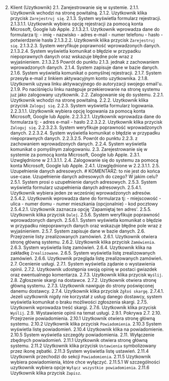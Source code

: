 
2. Klient (Uzytkownik)
    2.1. Zarejestrowanie się w systemie.
        2.1.1. Uzytkownik wchodzi na stronę powitalną.
        2.1.2. Uzytkownik klika przycisk `Zarejestruj się`.
        2.1.3. System wyświetla formularz rejestracji.
        2.1.3.1.1. Uzytkownik wybiera opcję rejestracji za pomocą konta Microsoft, Google lub Apple.
        2.1.3.2.1. Uzytkownik wprowadza dane do formularza tj:
            - imię
            - nazwisko
            - adres e-mail
            - numer telefonu 
            - hasło
            - potwierdzenie hasła
        2.1.3.2.2. Uzytkownik klika przycisk `Zarejestruj się`.
        2.1.3.2.3. System weryfikuje poprawność wprowadzonych danych.
        2.1.3.2.4. System wyświetla komunikat o błędzie w przypadku niepoprawnych danych oraz wskazuje błędne pole wraz z wyjaśnieniem.
        2.1.3.2.5 Powrót do punktu 2.1.3. jednak z zachowaniem wprowadzonych danych.
        2.1.4. System zapisuje dane w bazie danych.
        2.1.6. System wyświetla komunikat o pomyślnej rejestracji.
        2.1.7. System przesyła e-mail z linkiem aktywacyjnym konto uzytkownika.
        2.1.8. Uzytkownik uzywa linku aktywacyjnego do autoryzacji swojego email'u.
        2.1.9. Po naciśnięciu linku następuje przekierowanie na stronę systemu juz jako zalogowany uzytkownik.
    2.2. Zalogowanie się do systemu.
        2.2.1. Uzytkownik wchodzi na stronę powitalną.
        2.2.2. Uzytkownik klika przycisk `Zaloguj się`.
        2.2.3. System wyświetla formularz logowania.
        2.2.3.1.1. Uzytkownik wybiera opcję logowania za pomocą konta Microsoft, Google lub Apple.
        2.2.3.2.1. Uzytkownik wprowadza dane do formularza tj:
            - adres e-mail
            - hasło
        2.2.3.2.2. Uzytkownik klika przycisk `Zaloguj się`.
        2.2.3.2.3. System weryfikuje poprawność wprowadzonych danych.
        2.2.3.2.4. System wyświetla komunikat o błędzie w przypadku niepoprawnych danych.
        2.2.3.2.5. Powrót do punktu 2.2.3. z zachowaniem wprowadzonych danych.
        2.2.4. System wyświetla komunikat o pomyślnym zalogowaniu.
    2.3. Zarejestrowanie się w systemie za pomocą konta Microsoft, Google lub Apple.
        2.3.1. Uzwględnione w 2.1.3.1.1.
    2.4. Zalogowanie się do systemu za pomocą konta Microsoft, Google lub Apple.
        2.4.1. Uzwględnione w 2.2.3.1.1.
    2.5. Uzupełnienie danych adresowych. # KOMENTARZ: to nie jest do końca use-case. Uzupełnienie danych adresowych do czego? W jakim celu?
        2.5.1. System prosi o uzupełnienie danych adresowych.
        2.5.3. System wyświetla formularz uzupełnienia danych adresowych.
        2.5.4.1. Uzytkownik wybiera jeden ze wcześniej wprowadzonych adresów.
        2.5.4.2. Uzytkownik wprowadza dane do formularza tj:
            - miejscowość
            - ulica
            - numer domu
            - numer mieszkania (opcjonalnie)
            - kod pocztowy
        2.5.4.2.1. Uzytkownik zaznacza opcję 'Zapamiętaj ten adres'.
        2.5.5. Uzytkownik klika przycisk `Dalej`.
        2.5.6. System weryfikuje poprawność wprowadzonych danych.
        2.5.6.1. System wyświetla komunikat o błędzie w przypadku niepoprawnych danych oraz wskazuje błędne pole wraz z wyjaśnieniem.
        2.5.7. System zapisuje dane w bazie danych.
    2.6. Przejrzenie listy zrealizowanych zamówień.
        2.6.1. Uzytkownik otwiera stronę główną systemu.
        2.6.2. Uzytkownik klika przycisk `Zamówienia`.
        2.6.3. System wyświetla listę zamówień.
        2.6.4. Uzytkownik klika na zakładkę `Zrealizowane`.
        2.6.5. System wyświetla listę zrealizowanych zamówień.
        2.6.6. Uzytkownik przegląda listę zrealizowanych zamówień.
    2.7. Ocenienie usługi.
        2.7.1. System wyświetla ządanie o wystawienia opinii.
        2.7.2. Uzytkownik udostępnia swoją opinię w postaci gwiazdek oraz ewentualnego komentarza.
        2.7.3. Uzytkownik klika przycisk `Wyślij`.
    2.8. Zgłoszenie skargi na dostawce.
        2.7.2. Uzytkownik otwiera stronę główną systemu.
        2.7.3. Uzytkownik nawiguje do strony poświęconej danemu dostawcy.
        2.7.4. Uzytkownik klika przycisk `Zgłoś skargę`.
        2.7.4.1. Jezeli uzytkownik nigdy nie korzystał z usług danego dostawcy, system wyświetla komunikat o braku możliwości zgłoszenia skargi.
        2.7.5. Uzytkownik wprowadza treść skargi.
        2.7.6. Uzytkownik klika przycisk `Wyślij`.
    2.9. Wystawienie opinii na temat usługi.
        2.9.1. Pokrywa 2.7.
    2.10. Przejrzenie powiadomienia.
        2.10.1 Uzytkownik otwiera stronę główną systemu.
        2.10.2 Uzytkownik klika przycisk `Powiadomienia`.
        2.10.3 System wyświetla listę powiadomień.
        2.10.4 Uzytkownik klika na powiadomienie.
        2.10.5 System wyświetla szczegóły powiadomienia.
    2.11. Wyłączenie zbędnych powiadomień.
        2.11.1 Uzytkownik otwiera stronę główną systemu.
        2.11.2 Uzytkownik klika przycisk `Ustawienia` symbolizowany przez ikonę zębatki.
        2.11.3 System wyświetla listę ustawień.
        2.11.4 Uzytkownik przechodzi do sekcji `Powiadomienia`.
        2.11.5 Uzytkownik wybiera powiadomienia, które chce wyłączyć.
        2.11.5.1 W szczególności uzytkownik wybiera opcje `Wyłącz wszystkie powiadomienia`.
        2.11.6 Uzytkownik klika przycisk `Zapisz`.